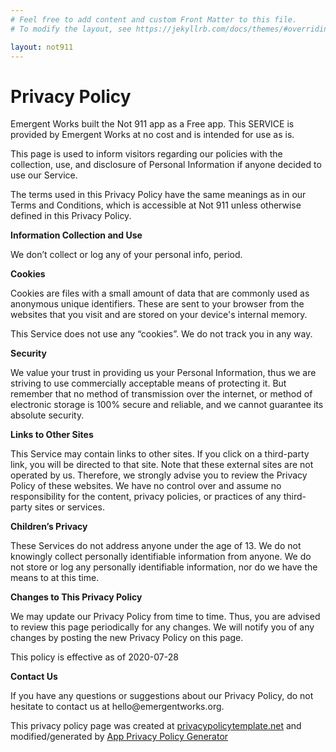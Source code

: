 ```yaml
---
# Feel free to add content and custom Front Matter to this file.
# To modify the layout, see https://jekyllrb.com/docs/themes/#overriding-theme-defaults

layout: not911
---
```


<div class="p-5">
<h1 class="leading-tight text-blue-1 mb-1 font-bold d:pr-5 mb-4">
  Privacy Policy
</h1>
<p>
Emergent Works built the Not 911 app as a Free app. This SERVICE is provided by
Emergent Works at no cost and is intended for use as is.
</p>
<p>
This page is used to inform visitors regarding our
policies with the collection, use, and disclosure of Personal
Information if anyone decided to use our Service.
</p>
<p>
The terms used in this Privacy Policy have the same meanings
as in our Terms and Conditions, which is accessible at
Not 911 unless otherwise defined in this Privacy Policy.
</p>
<p><strong>Information Collection and Use</strong></p>
<p>We don’t collect or log any of your personal info, period.</p>
<p><strong>Cookies</strong></p>
<p>
Cookies are files with a small amount of data that are
commonly used as anonymous unique identifiers. These are sent
to your browser from the websites that you visit and are
stored on your device's internal memory.
</p>
<p>
This Service does not use any “cookies”. We do not track you in any way.
</p>
<p><strong>Security</strong></p> <p>
We value your trust in providing us your
Personal Information, thus we are striving to use commercially
acceptable means of protecting it. But remember that no method
of transmission over the internet, or method of electronic
storage is 100% secure and reliable, and we cannot
guarantee its absolute security.
</p>
<p><strong>Links to Other Sites</strong></p> <p>
This Service may contain links to other sites. If you click on
a third-party link, you will be directed to that site. Note
that these external sites are not operated by us.
Therefore, we strongly advise you to review the
Privacy Policy of these websites. We have
no control over and assume no responsibility for the content,
privacy policies, or practices of any third-party sites or
services.
</p>
<p><strong>Children’s Privacy</strong></p> <p>
These Services do not address anyone under the age of 13.
We do not knowingly collect personally identifiable information from anyone. We do not store or log any personally identifiable information, nor do we have the means to at this time.
</p>
<p><strong>Changes to This Privacy Policy</strong></p> <p>
We may update our Privacy Policy from
time to time. Thus, you are advised to review this page
periodically for any changes. We will
notify you of any changes by posting the new Privacy Policy on
this page.
</p>
<p>This policy is effective as of 2020-07-28</p>
<p><strong>Contact Us</strong></p> <p>
If you have any questions or suggestions about our
Privacy Policy, do not hesitate to contact us at hello@emergentworks.org.
</p>
<p>
This privacy policy page was created at
<a href="https://privacypolicytemplate.net" target="_blank" rel="noopener noreferrer">privacypolicytemplate.net</a>
and modified/generated by
<a href="https://app-privacy-policy-generator.firebaseapp.com/" target="_blank" rel="noopener noreferrer">App Privacy Policy Generator</a></p>
</div>
